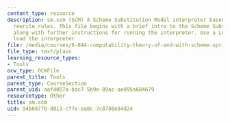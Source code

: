 ```yaml
---
content_type: resource
description: sm.scm (SCM) A Scheme Substitution Model interpreter based on pattern-matching
  rewrite rules. This file begins with a brief intro to the Scheme Substitution Model,
  along with further instructions for running the interpreter. Use a Loader file to
  load the interpreter
file: /media/courses/6-844-computability-theory-of-and-with-scheme-spring-2003/94b08770d013cf7eea8c7c8788e84d24_sm.scm
file_type: text/plain
learning_resource_types:
- Tools
ocw_type: OCWFile
parent_title: Tools
parent_type: CourseSection
parent_uid: aaf4057a-bac7-5b9e-89ac-ae095a684679
resourcetype: Other
title: sm.scm
uid: 94b08770-d013-cf7e-ea8c-7c8788e84d24
---
```

